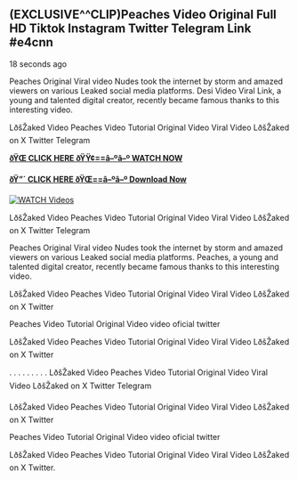 ## (EXCLUSIVE^^CLIP)Peaches Video Original Full HD Tiktok Instagram Twitter Telegram Link #e4cnn

18 seconds ago

Peaches Original Viral video Nudes took the internet by storm and amazed viewers on various Leaked social media platforms. Desi Video Viral Link, a young and talented digital creator, recently became famous thanks to this interesting video.

LðšŽaked Video Peaches Video Tutorial Original Video Viral Video LðšŽaked on X Twitter Telegram

**[ðŸŒ CLICK HERE ðŸŸ¢==â–ºâ–º WATCH NOW](https://clips-mediaa.blogspot.com/2025/02/video-viral-download.html)**

**[ðŸ”´ CLICK HERE ðŸŒ==â–ºâ–º Download Now](https://clips-mediaa.blogspot.com/2025/02/video-viral-download.html)**

[![WATCH Videos](https://i.imgur.com/dJHk4Zq.gif)](https://clips-mediaa.blogspot.com/2025/02/video-viral-download.html)

LðšŽaked Video Peaches Video Tutorial Original Video Viral Video LðšŽaked on X Twitter Telegram

Peaches Original Viral video Nudes took the internet by storm and amazed viewers on various Leaked social media platforms. Peaches, a young and talented digital creator, recently became famous thanks to this interesting video.

LðšŽaked Video Peaches Video Tutorial Original Video Viral Video LðšŽaked on X Twitter

Peaches Video Tutorial Original Video video oficial twitter

LðšŽaked Video Peaches Video Tutorial Original Video Viral Video LðšŽaked on X Twitter

. . . . . . . . . LðšŽaked Video Peaches Video Tutorial Original Video Viral Video LðšŽaked on X Twitter Telegram

LðšŽaked Video Peaches Video Tutorial Original Video Viral Video LðšŽaked on X Twitter

Peaches Video Tutorial Original Video video oficial twitter

LðšŽaked Video Peaches Video Tutorial Original Video Viral Video LðšŽaked on X Twitter.